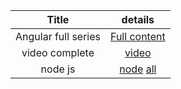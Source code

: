 
Title |  details |
| :---:   | :-: |
Angular full series| [Full content](https://www.datarmatics.com/angular/angular-10-pipes/) 
video complete| [video](https://www.youtube.com/watch?v=pCewaWYNnu4&list=PL5Kqb3gUj-4Y9QNz0YZvjZ4NwxFPE9fyB&index=15&ab_channel=CodeStepByStep)
node js |[node](https://github.com/benawad/graphql-ts-server-boilerplate/tree/1_setup)  [all](https://www.kindsonthegenius.com/category/angular/)
